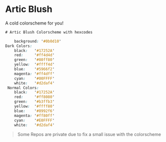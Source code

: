 # Artic Blush
A cold colorscheme for you!

```css
# Artic Blush Colorscheme with hexcodes

    background: '#0b0d10'
Dark Colors:
    black:   '#17252A'
    red:     '#ff4d4d'
    green:   '#80ff80'
    yellow:  '#ffff4d'
    blue:    '#5966f2'
    magenta: '#ff4dff'
    cyan:    '#00FFFF'
    white:   '#d2daf4'
 Normal Colors:
    black:   '#17252A'
    red:     '#ff8080'
    green:   '#b3ffb3'
    yellow:  '#ffff80'
    blue:    '#8992f6'
    magenta: '#ff80ff'
    cyan:    '#E0FFFF'
    white:   '#d2daf4'

```
> Some Repos are private due to fix a small issue with the colorscheme
